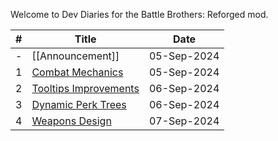 Welcome to Dev Diaries for the Battle Brothers: Reforged mod.

| # | Title | Date |
| -- | -- | -- |
| - | [[Announcement]] | 05-Sep-2024 |
| 1 | [Combat Mechanics](dev-diaries-folder/dev-diary-1-combat-mechanics) | 05-Sep-2024 |
| 2 | [Tooltips Improvements](dev-diaries-folder/dev-diary-2-tooltips-improvements) | 06-Sep-2024 |
| 3 | [Dynamic Perk Trees](dev-diaries-folder/dev-diary-3-dynamic-perk-trees) | 06-Sep-2024 |
| 4 | [Weapons Design](dev-diaries-folder/dev-diary-4-weapons-design) | 07-Sep-2024 |

